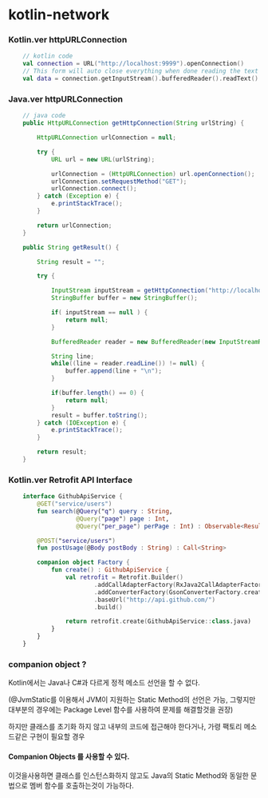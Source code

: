 # kotlin-network

### Kotlin.ver httpURLConnection
```kotlin
    // kotlin code
    val connection = URL("http://localhost:9999").openConnection()
    // This form will auto close everything when done reading the text or on an exception.
    val data = connection.getInputStream().bufferedReader().readText()
```

### Java.ver httpURLConnection
```java
    // java code
    public HttpURLConnection getHttpConnection(String urlString) {

        HttpURLConnection urlConnection = null;

        try {
            URL url = new URL(urlString);

            urlConnection = (HttpURLConnection) url.openConnection();
            urlConnection.setRequestMethod("GET");
            urlConnection.connect();
        } catch (Exception e) {
            e.printStackTrace();
        }

        return urlConnection;
    }

    public String getResult() {

        String result = "";

        try {

            InputStream inputStream = getHttpConnection("http://localhost:9999").getInputStream();
            StringBuffer buffer = new StringBuffer();

            if( inputStream == null ) {
                return null;
            }

            BufferedReader reader = new BufferedReader(new InputStreamReader(inputStream));

            String line;
            while((line = reader.readLine()) != null) {
                buffer.append(line + "\n");
            }

            if(buffer.length() == 0) {
                return null;
            }
            result = buffer.toString();
        } catch (IOException e) {
            e.printStackTrace();
        }

        return result;
    }
```

### Kotlin.ver Retrofit API Interface
```kotlin
    interface GithubApiService {
        @GET("service/users")
        fun search(@Query("q") query : String,
                   @Query("page") page : Int,
                   @Query("per_page") perPage : Int) : Observable<Result>

        @POST("service/users")
        fun postUsage(@Body postBody : String) : Call<String>

        companion object Factory {
            fun create() : GithubApiService {
                val retrofit = Retrofit.Builder()
                        .addCallAdapterFactory(RxJava2CallAdapterFactory.create())
                        .addConverterFactory(GsonConverterFactory.create())
                        .baseUrl("http://api.github.com/")
                        .build()

                return retrofit.create(GithubApiService::class.java)
            }
        }
    }
```

### companion object ?
Kotlin에서는 Java나 C#과 다르게 정적 메소드 선언을 할 수 없다. 

(@JvmStatic를 이용해서 JVM이 지원하는 Static Method의 선언은 가능, 그렇지만 대부분의 경우에는 Package Level 함수를 사용하여 문제를 해결할것을 권장)

하지만 클래스를 초기화 하지 않고 내부의 코드에 접근해야 한다거나, 가령 팩토리 메소드같은 구현이 필요할 경우 

#### Companion Objects 를 사용할 수 있다.

이것을사용하면 클래스를 인스턴스화하지 않고도 Java의 Static Method와 동일한 문법으로 멤버 함수를 호출하는것이 가능하다.
